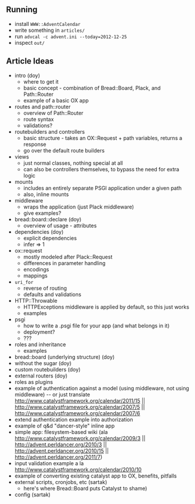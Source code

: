 ## Running

* install `WWW::AdventCalendar`
* write something in `articles/`
* run `advcal -c advent.ini --today=2012-12-25`
* inspect `out/`

## Article Ideas

* intro (doy)
  * where to get it
  * basic concept - combination of Bread::Board, Plack, and Path::Router
  * example of a basic OX app
* routes and path::router
  * overview of Path::Router
  * route syntax
  * validations?
* routebuilders and controllers
  * basic structure - takes an OX::Request + path variables, returns a response
  * go over the default route builders
* views
  * just normal classes, nothing special at all
  * can also be controllers themselves, to bypass the need for extra logic
* mounts
  * includes an entirely separate PSGI application under a given path
  * also, inline mounts
* middleware
  * wraps the application (just Plack middleware)
  * give examples?
* bread::board::declare (doy)
  * overview of usage - attributes
* dependencies (doy)
  * explicit dependencies
  * infer => 1
* ox::request
  * mostly modeled after Plack::Request
  * differences in parameter handling
  * encodings
  * mappings
* `uri_for`
  * reverse of routing
  * defaults and validations
* HTTP::Throwable
  * HTTPExceptions middleware is applied by default, so this just works
  * examples
* psgi
  * how to write a .psgi file for your app (and what belongs in it)
  * deployment?
  * ???
* roles and inheritance
  * examples
* bread::board (underlying structure) (doy)
* without the sugar (doy)
* custom routebuilders (doy)
* external routers (doy)
* roles as plugins
* example of authentication against a model (using middleware, not using middleware) -- or just translate http://www.catalystframework.org/calendar/2011/15 || http://www.catalystframework.org/calendar/2007/5 || http://www.catalystframework.org/calendar/2007/6
* extend authentication example into authorization
* example of q&d "dancer-style" inline app
* simple app: filesystem-based wiki (ala http://www.catalystframework.org/calendar/2009/3 || http://advent.perldancer.org/2010/3 || http://advent.perldancer.org/2010/15 || http://advent.perldancer.org/2011/7)
* input validation example a la http://www.catalystframework.org/calendar/2010/10
* example of converting existing catalyst app to OX, benefits, pitfalls
* external scripts, cronjobs, etc (sartak)
  * here's where Bread::Board puts Catalyst to shame)
* config (sartak)
